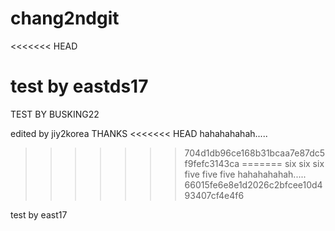 # chang2ndgit
<<<<<<< HEAD

test by eastds17
=======
TEST BY BUSKING22

edited by jiy2korea
THANKS
<<<<<<< HEAD
hahahahahah.....
>>>>>>> 704d1db96ce168b31bcaa7e87dc5f9fefc3143ca
=======
six six six five five five
hahahahahah.....
>>>>>>> 66015fe6e8e1d2026c2bfcee10d493407cf4e4f6

test by east17